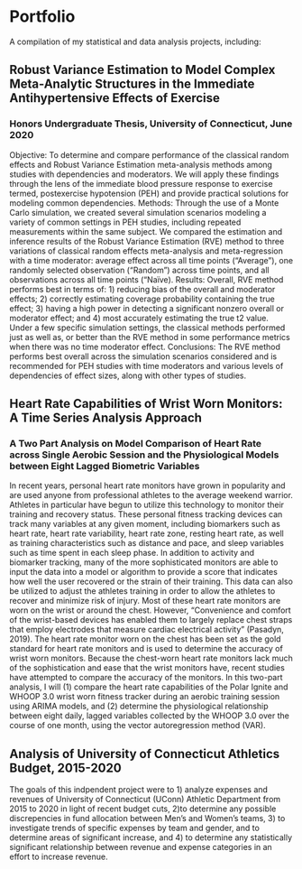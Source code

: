 # Portfolio
A compilation of my statistical and data analysis projects, including:

## Robust Variance Estimation to Model Complex Meta-Analytic Structures in the Immediate Antihypertensive Effects of Exercise
### Honors Undergraduate Thesis, University of Connecticut, June 2020

Objective: To determine and compare performance of the classical random effects and Robust Variance Estimation meta-analysis methods among studies with dependencies and moderators. We will apply these findings through the lens of the immediate blood pressure response to exercise termed, postexercise hypotension (PEH) and provide practical solutions for modeling common dependencies. Methods: Through the use of a Monte Carlo simulation, we created several simulation scenarios modeling a variety of common settings in PEH studies, including repeated measurements within the same subject. We compared the estimation and inference results of the Robust Variance Estimation (RVE) method to three variations of classical random effects meta-analysis and meta-regression with a time moderator: average effect across all time points (“Average”), one randomly selected observation (“Random”) across time points, and all observations across all time points (“Naïve). Results: Overall, RVE method performs best in terms of: 1) reducing bias of the overall and moderator effects; 2) correctly estimating coverage probability containing the true effect; 3) having a high power in detecting a significant nonzero overall or moderator effect; and 4) most accurately estimating the true t2 value. Under a few specific simulation settings, the classical methods performed just as well as, or better than the RVE method in some performance metrics when there was no time moderator effect. Conclusions: The RVE method performs best overall across the simulation scenarios considered and is recommended for PEH studies with time moderators and various levels of dependencies of effect sizes, along with other types of studies.

## Heart Rate Capabilities of Wrist Worn Monitors: A Time Series Analysis Approach
### A Two Part Analysis on Model Comparison of Heart Rate across Single Aerobic Session and the Physiological Models between Eight Lagged Biometric Variables

In recent years, personal heart rate monitors have grown in popularity and are used anyone from professional athletes to the average weekend warrior. Athletes in particular have begun to utilize this technology to monitor their training and recovery status. These personal fitness tracking devices can track many variables at any given moment, including biomarkers such as heart rate, heart rate variability, heart rate zone, resting heart rate, as well as training characteristics such as distance and pace, and sleep variables such as time spent in each sleep phase. In addition to activity and biomarker tracking, many of the more sophisticated monitors are able to input the data into a model or algorithm to provide a score that indicates how well the user recovered or the strain of their training. This data can also be utilized to adjust the athletes training in order to allow the athletes to recover and minimize risk of injury. Most of these heart rate monitors are worn on the wrist or around the chest. However, “Convenience and comfort of the wrist-based devices has enabled them to largely replace chest straps that employ electrodes that measure cardiac electrical activity” (Pasadyn, 2019). The heart rate monitor worn on the chest has been set as the gold standard for heart rate monitors and is used to determine the accuracy of wrist worn monitors. Because the chest-worn heart rate monitors lack much of the sophistication and ease that the wrist monitors have, recent studies have attempted to compare the accuracy of the monitors. In this two-part analysis, I will (1) compare the heart rate capabilities of the Polar Ignite and WHOOP 3.0 wrist worn fitness tracker during an aerobic training session using ARIMA models, and (2) determine the physiological relationship between eight daily, lagged variables collected by the WHOOP 3.0 over the course of one month, using the vector autoregression method (VAR).

## Analysis of University of Connecticut Athletics Budget, 2015-2020

The goals of this indpendent project were to 1) analyze expenses and revenues of University of Connecticut (UConn) Athletic Department from 2015 to 2020 in light of recent budget cuts, 2)to determine any possible discrepencies in fund allocation between Men’s and Women’s teams, 3) to investigate trends of specific expenses by team and gender, and to determine areas of significant increase, and 4) to determine any statistically significant relationship between revenue and expense categories in an effort to increase revenue.
